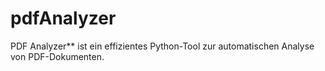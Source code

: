 # pdfAnalyzer
PDF Analyzer** ist ein effizientes Python-Tool zur automatischen Analyse von PDF-Dokumenten. 
